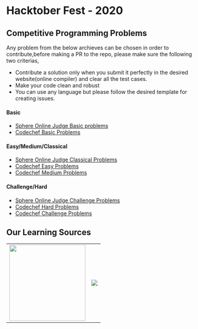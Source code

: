 # Hacktober Fest - 2020 

## Competitive Programming Problems
Any problem from the below archieves can be chosen in order to contribute,before making a PR to the repo, please make sure the following two criterias,
* Contribute a solution only when you submit it perfectly in the desired website(online compiler) and clear all the test cases.
* Make your code clean and robust
* You can use any language but please follow the desired template for creating issues.

#### Basic

* [Sphere Online Judge Basic problems](https://www.spoj.com/problems/basics/)
* [Codechef Basic Problems](https://www.codechef.com/problems/school/)

#### Easy/Medium/Classical

* [Sphere Online Judge Classical Problems](https://www.spoj.com/problems/classical/)
* [Codechef Easy Problems](https://www.codechef.com/problems/easy/)
* [Codechef Medium Problems](https://www.codechef.com/problems/medium/)

#### Challenge/Hard

* [Sphere Online Judge Challenge Problems](https://www.spoj.com/problems/challenge/)
* [Codechef Hard Problems](https://www.codechef.com/problems/hard/)
* [Codechef Challenge Problems](https://www.codechef.com/problems/challenge/)

## Our Learning Sources
<table>
<tr>
<td>
<img src="https://d33wubrfki0l68.cloudfront.net/87ddd9f20eb73ed2b6094996068387db618ccda6/d1dde/img/uploads/spoj.jpg" height="200">
</td>
<td>
<img src="https://pbs.twimg.com/profile_images/1278400799157161985/tAMX00cr.jpg">
</td>
</tr>
</table>

